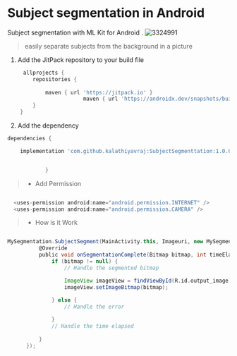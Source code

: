 # Subject segmentation in Android 
Subject segmentation with ML Kit for Android .
![3324991](https://i.postimg.cc/5tPqZ65S/c16c62332915537faea744ce172472fe.jpg)

> easily separate subjects from the background in a picture

1. Add the JitPack repository to your build file

```gradle
     allprojects {
		repositories {
			
			maven { url 'https://jitpack.io' }
                        maven { url 'https://androidx.dev/snapshots/builds/6787662/artifacts/repository/' }
		}
	}
 ```
2. Add the dependency

```gradle
dependencies {

	implementation 'com.github.kalathiyavraj:SubjectSegmenttation:1.0.0'


            }
  ```
 > * Add Permission
  ```gradle
  
    <uses-permission android:name="android.permission.INTERNET" />
    <uses-permission android:name="android.permission.CAMERA" />
 ```
 > * How is it Work
  ```gradle
  
  MySegmentation.SubjectSegment(MainActivity.this, Imageuri, new MySegmentation.SegmentationCallback() {
            @Override
            public void onSegmentationComplete(Bitmap bitmap, int timeElapsed, String error) {
                if (bitmap != null) {
                    // Handle the segmented bitmap

                    ImageView imageView = findViewById(R.id.output_image);
                    imageView.setImageBitmap(bitmap);
                   
                } else {
                    // Handle the error

                }
                // Handle the time elapsed
                
            }
        });
 ```
